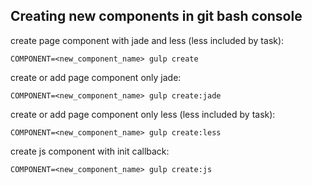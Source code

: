 ## Creating new components in git bash console

create page component with jade and less (less included by task):

``` COMPONENT=<new_component_name> gulp create ```

create or add page component only jade:

``` COMPONENT=<new_component_name> gulp create:jade ```

create or add page component only less (less included by task):

``` COMPONENT=<new_component_name> gulp create:less ```

create js component with init callback:

``` COMPONENT=<new_component_name> gulp create:js ```